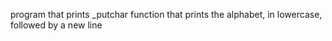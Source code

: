 program that prints _putchar
function that prints the alphabet, in lowercase, followed by a new line
